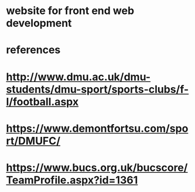 # website for front end web development

# references

# http://www.dmu.ac.uk/dmu-students/dmu-sport/sports-clubs/f-l/football.aspx

# https://www.demontfortsu.com/sport/DMUFC/

# https://www.bucs.org.uk/bucscore/TeamProfile.aspx?id=1361
